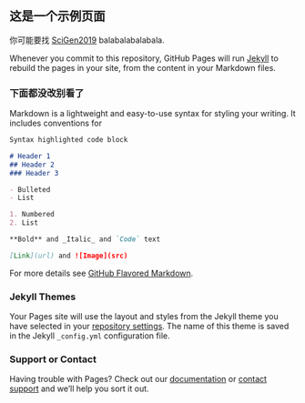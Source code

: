 ## 这是一个示例页面

你可能要找 [SciGen2019](https://qtgt.github.io/SciGen) balabalabalabala.

Whenever you commit to this repository, GitHub Pages will run [Jekyll](https://jekyllrb.com/) to rebuild the pages in your site, from the content in your Markdown files.

### 下面都没改别看了

Markdown is a lightweight and easy-to-use syntax for styling your writing. It includes conventions for

```markdown
Syntax highlighted code block

# Header 1
## Header 2
### Header 3

- Bulleted
- List

1. Numbered
2. List

**Bold** and _Italic_ and `Code` text

[Link](url) and ![Image](src)
```

For more details see [GitHub Flavored Markdown](https://guides.github.com/features/mastering-markdown/).

### Jekyll Themes

Your Pages site will use the layout and styles from the Jekyll theme you have selected in your [repository settings](https://github.com/qtgt/qtgt.github.io/settings). The name of this theme is saved in the Jekyll `_config.yml` configuration file.

### Support or Contact

Having trouble with Pages? Check out our [documentation](https://help.github.com/categories/github-pages-basics/) or [contact support](https://github.com/contact) and we’ll help you sort it out.
